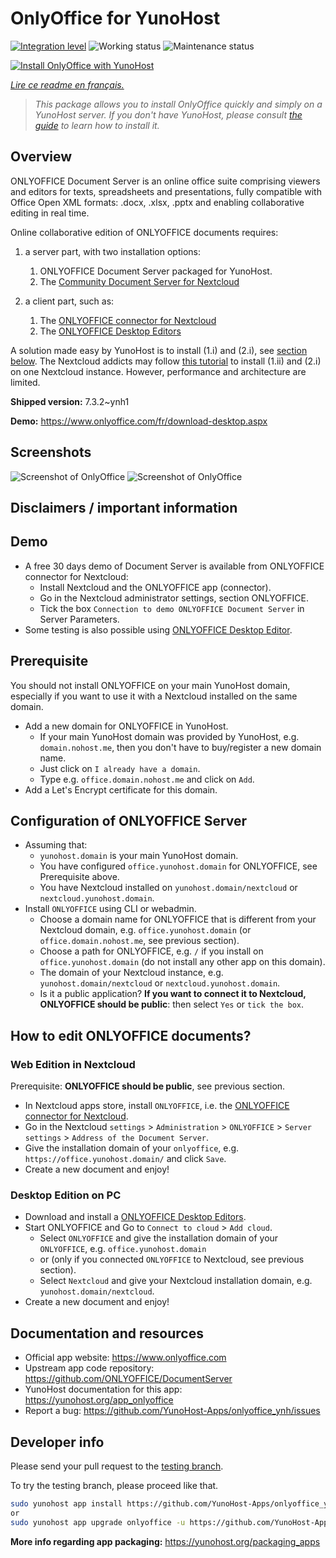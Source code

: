 <!--
N.B.: This README was automatically generated by https://github.com/YunoHost/apps/tree/master/tools/README-generator
It shall NOT be edited by hand.
-->

# OnlyOffice for YunoHost

[![Integration level](https://dash.yunohost.org/integration/onlyoffice.svg)](https://dash.yunohost.org/appci/app/onlyoffice) ![Working status](https://ci-apps.yunohost.org/ci/badges/onlyoffice.status.svg) ![Maintenance status](https://ci-apps.yunohost.org/ci/badges/onlyoffice.maintain.svg)

[![Install OnlyOffice with YunoHost](https://install-app.yunohost.org/install-with-yunohost.svg)](https://install-app.yunohost.org/?app=onlyoffice)

*[Lire ce readme en français.](./README_fr.md)*

> *This package allows you to install OnlyOffice quickly and simply on a YunoHost server.
If you don't have YunoHost, please consult [the guide](https://yunohost.org/#/install) to learn how to install it.*

## Overview

ONLYOFFICE Document Server is an online office suite comprising viewers and editors for texts, spreadsheets and presentations, fully compatible with Office Open XML formats: .docx, .xlsx, .pptx and enabling collaborative editing in real time.

Online collaborative edition of ONLYOFFICE documents requires: 
1. a server part, with two installation options:
   1. ONLYOFFICE Document Server packaged for YunoHost. 
   2. The [Community Document Server for Nextcloud](https://apps.nextcloud.com/apps/documentserver_community) 

2. a client part, such as: 
   1. The [ONLYOFFICE connector for Nextcloud](https://apps.nextcloud.com/apps/onlyoffice) 
   2. The [ONLYOFFICE Desktop Editors](https://www.onlyoffice.com/fr/download-desktop.aspx)

A solution made easy by YunoHost is to install (1.i) and (2.i), see [section below](https://github.com/YunoHost-Apps/onlyoffice_ynh/#configuration-of-onlyoffice-server). The Nextcloud addicts may follow [this tutorial](https://github.com/YunoHost-Apps/nextcloud_ynh#configure-onlyoffice-integration) to install (1.ii) and (2.i) on one Nextcloud instance. However, performance and architecture are limited.


**Shipped version:** 7.3.2~ynh1

**Demo:** https://www.onlyoffice.com/fr/download-desktop.aspx

## Screenshots

![Screenshot of OnlyOffice](./doc/screenshots/.DS_Store)
![Screenshot of OnlyOffice](./doc/screenshots/document-short.png)

## Disclaimers / important information

## Demo

* A free 30 days demo of Document Server is available from ONLYOFFICE connector for Nextcloud:
  * Install Nextcloud and the ONLYOFFICE app (connector).
  * Go in the Nextcloud administrator settings, section ONLYOFFICE.
  * Tick the box `Connection to demo ONLYOFFICE Document Server` in Server Parameters.
* Some testing is also possible using [ONLYOFFICE Desktop Editor](https://www.onlyoffice.com/fr/download-desktop.aspx).

## Prerequisite

You should not install ONLYOFFICE on your main YunoHost domain, especially if you want to use it with a Nextcloud installed on the same domain.
* Add a new domain for ONLYOFFICE in YunoHost.
  * If your main YunoHost domain was provided by YunoHost, e.g. `domain.nohost.me`, then you don't have to buy/register a new domain name.
  * Just click on `I already have a domain`.
  * Type e.g. `office.domain.nohost.me` and click on `Add`.
* Add a Let's Encrypt certificate for this domain.

## Configuration of ONLYOFFICE Server

* Assuming that:
  * `yunohost.domain` is your main YunoHost domain.
  * You have configured `office.yunohost.domain` for ONLYOFFICE, see Prerequisite above.
  * You have Nextcloud installed on `yunohost.domain/nextcloud` or `nextcloud.yunohost.domain`.
* Install `ONLYOFFICE` using CLI or webadmin.
  * Choose a domain name for ONLYOFFICE that is different from your Nextcloud domain, e.g. `office.yunohost.domain` (or `office.domain.nohost.me`, see previous section).
  * Choose a path for ONLYOFFICE, e.g. `/` if you install on `office.yunohost.domain` (do not install any other app on this domain).
  * The domain of your Nextcloud instance, e.g. `yunohost.domain/nextcloud` or `nextcloud.yunohost.domain`.
  * Is it a public application? **If you want to connect it to Nextcloud, ONLYOFFICE should be public**: then select `Yes` or `tick the box`.

## How to edit ONLYOFFICE documents?

### Web Edition in Nextcloud

Prerequisite: **ONLYOFFICE should be public**, see previous section.
* In Nextcloud apps store, install `ONLYOFFICE`, i.e. the [ONLYOFFICE connector for Nextcloud](https://apps.nextcloud.com/apps/onlyoffice).
* Go in the Nextcloud `settings` > `Administration` > `ONLYOFFICE` > `Server settings` > `Address of the Document Server`.
* Give the installation domain of your `onlyoffice`, e.g. `https://office.yunohost.domain/` and click `Save`.
* Create a new document and enjoy!

### Desktop Edition on PC

* Download and install a [ONLYOFFICE Desktop Editors](https://www.onlyoffice.com/fr/download-desktop.aspx).
* Start ONLYOFFICE and Go to `Connect to cloud` > `Add cloud`.
  * Select `ONLYOFFICE` and give the installation domain of your `ONLYOFFICE`, e.g. `office.yunohost.domain`
  * or (only if you connected `ONLYOFFICE` to Nextcloud, see previous section).
  * Select `Nextcloud` and give your Nextcloud installation domain, e.g. `yunohost.domain/nextcloud`.
* Create a new document and enjoy!

## Documentation and resources

* Official app website: <https://www.onlyoffice.com>
* Upstream app code repository: <https://github.com/ONLYOFFICE/DocumentServer>
* YunoHost documentation for this app: <https://yunohost.org/app_onlyoffice>
* Report a bug: <https://github.com/YunoHost-Apps/onlyoffice_ynh/issues>

## Developer info

Please send your pull request to the [testing branch](https://github.com/YunoHost-Apps/onlyoffice_ynh/tree/testing).

To try the testing branch, please proceed like that.

``` bash
sudo yunohost app install https://github.com/YunoHost-Apps/onlyoffice_ynh/tree/testing --debug
or
sudo yunohost app upgrade onlyoffice -u https://github.com/YunoHost-Apps/onlyoffice_ynh/tree/testing --debug
```

**More info regarding app packaging:** <https://yunohost.org/packaging_apps>
